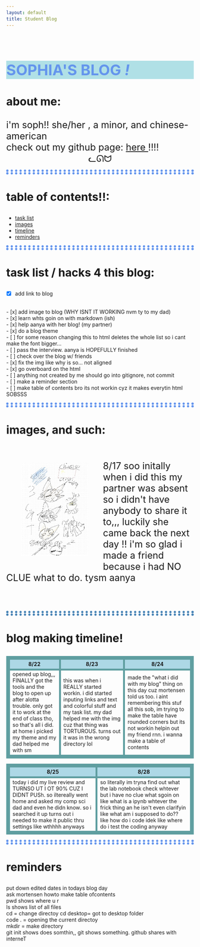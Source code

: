 ```yaml
---
layout: default
title: Student Blog
---
```


<br>
<h2 style ="color:cornflowerblue;"> SOPHIA'S BLOG <i>!</i></h2>
<h3> about me: </h3>
<div class="abtme">
i'm soph!! she/her ,  a minor, and chinese-american
<br>
check out my github page: <a href  ="https://github.com/55ophia"> here </a> !!!!
<br>
<div class="cat">
 ᓚᘏᗢ
</div>
</div>

<hr>
<h3> table of contents!!: </h3>
<div id="toc_container">
<ul class="toc_list">
  <li><a href="First">task list</a></li>
    <li><a href="Second">images</a></li>
    <li><a href="Third">timeline</a></li>
    <li><a href="forth"> reminders</a></li>
</ul>
</div>
<hr>
<h3 slot='h-1'> task list / hacks 4 this blog: </h3>

- [x] add link to blog
<br>
- [x] add image to blog (WHY ISNT IT WORKING nvm ty to my dad)
<br>
- [x] learn whts goin on with markdown (ish)
<br>
- [x] help aanya with her blog! (my partner)
<br>
- [x] do a blog theme
<br>
- [ ] for some reason changing this to html deletes the whole list so i cant make the font bigger...
<br>
- [ ] pass the interview. aanya is HOPEFULLY finished
<br>
- [ ] check over the blog w/ friends
<br>
- [x] fix the img like why is so... not aligned
<br>
- [x] go overboard on the html
<br>
- [ ] anything not created by me should go into gitignore, not commit
<br>
- [ ] make a reminder section
<br>
- [ ] make table of contents bro its not workin cyz it makes everytin html SOBSSS
<hr style="border: 6px dotted cornflowerblue">

<h3 slot="h-2">images, and such:</h3>

<div class="try">
    <div class="img">
    <img src="images/cat.jpg" width="180" height="250" >
    </div>
        <div class="tex">
        <br>
        <br>
        <article> 8/17 soo initally when i did this my partner was absent so i didn't have anybody to share it to,,, luckily she came back the next day !! i'm so glad i made a friend because i had NO CLUE what  to do. tysm aanya 
        <br>
        <br>
        <br>
        </article>
        </div>
</div>

<hr style="border: 6px dotted steelblue">
<h3 slot="h-3"> blog making timeline! </h3>

<table>
    <tr>
        <th> 8/22 </th>
        <th> 8/23 </th>
        <th> 8/24 </th>
    </tr>
    <tr>
    <td> opened up blog,,, FINALLY got the tools and the blog to open up after alotta trouble. only got it to work at the end of class tho, so that's all i did. at home i picked my theme and my dad helped me with sm</td>
    <td> this was when i REALLY started workin. i did started inputing links and text and colorful stuff and my task list. my dad helped me with the img cuz that thing was TORTUROUS. turns out it was in the wrong directory lol</td>
    <td> made the "what i did with my blog" thing on this day cuz mortensen told us too. i aint remembering this stuf all this sob, im trying to make the table have rounded corners but its not workin helpin out my friend rnn. i wanna make a table of contents</td>
    </tr>
</table>

<table>
    <tr>
        <th> 8/25 </th>
        <th> 8/28 </th>
    </tr>
    <td> today i did my live review and TURNSO UT I OT 90% CUZ I DIDNT PUSh. so iltereally went home and asked my comp sci dad and even he didn know. so i searched it up turns out i needed to make it public thru settings like wthhhh anyways </td>
    <td> so literally im tryna find out what the lab notebook check whtever but i have no clue what sgoin on like what is a ipynb whtever the frick thing an he isn't even clarifyin like what am i supposed to do?? like how do i code idek like where do i test the coding anyway</td>


</table>




<hr style ="border 6px dotted cadetblue">
<h3> reminders </h3>
put down edited dates in todays blog day
<br>
ask mortensen howto make table ofcontents
<br>
pwd shows where u r
<br>
ls shows list of all files
<br>
cd = change directoy
cd desktop= got to desktop folder
<br>
code . = opening the current directoy
<br>
mkdir = make directory
<br>
git init shows does somthin,, git shows something. github shares with interneT
<br>




<style>
h2{background-color: powderblue;
font-size: 40px;}
.abtme{font-size: 25px}
hr{border: 6px dotted cornflowerblue;}
hr{background-color: white}
h3{font-size: 30px;}
.cat{text-align: center}
.img{float: left;
padding: 40px;}
article{font-size: 25px}
table, th, td {border: 5px solid cadetblue;}
th{background-color: lightblue;
text-align: center;}
</style>
